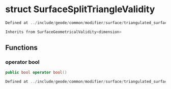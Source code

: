 # struct SurfaceSplitTriangleValidity

```cpp
Defined at ../include/geode/common/modifier/surface/triangulated_surface_modifier_simulation.h#61
```

```cpp
Inherits from SurfaceGeometricalValidity<dimension>
```



## Functions

### operator bool

```cpp
public bool operator bool()
```

```cpp
Defined at ../include/geode/common/modifier/surface/triangulated_surface_modifier_simulation.h#64
```



